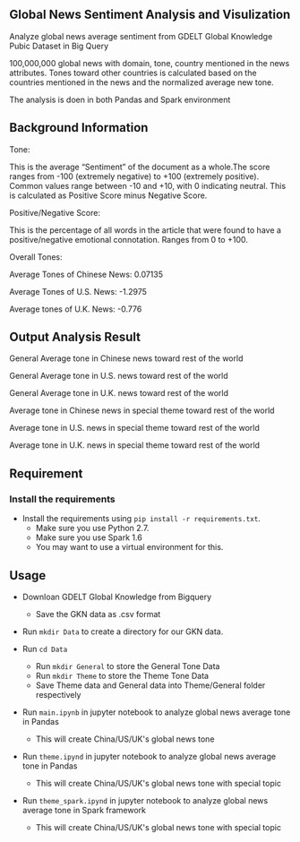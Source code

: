 Global News Sentiment Analysis and Visulization
------------------------------------------

Analyze global news average sentiment from GDELT Global Knowledge Pubic Dataset in Big Query

100,000,000 global news with domain, tone, country mentioned in the news attributes.
Tones toward other countries is calculated based on the countries mentioned in the news and the normalized average new tone.

The analysis is doen in both Pandas and Spark environment

Background Information
----------------------

Tone:

This is the average “Sentiment” of the document as a whole.The score ranges from -100 (extremely negative) to +100 (extremely positive). Common values range between -10 and +10, with 0 indicating neutral. This is calculated as Positive Score minus Negative Score.

Positive/Negative Score:

This is the percentage of all words in the article that were found to have a positive/negative emotional connotation. Ranges from 0 to +100.

Overall Tones:

Average Tones of Chinese News: 0.07135

Average Tones of U.S. News: -1.2975

Average tones of U.K. News: -0.776

Output Analysis Result
------------------------------------------

General Average tone in Chinese news toward rest of the world

General Average tone in U.S. news toward rest of the world

General Average tone in U.K. news toward rest of the world

Average tone in Chinese news in special theme toward rest of the world

Average tone in U.S. news in special theme toward rest of the world

Average tone in U.K. news in special theme toward rest of the world

Requirement
----------------------

### Install the requirements
 
* Install the requirements using `pip install -r requirements.txt`.
    * Make sure you use Python 2.7.
    * Make sure you use Spark 1.6
    * You may want to use a virtual environment for this.

Usage
-----------------------
* Downloan GDELT Global Knowledge from Bigquery
	* Save the GKN data as .csv format

* Run `mkdir Data` to create a directory for our GKN data.

* Run `cd Data`
	* Run `mkdir General` to store the General Tone Data
	* Run `mkdir Theme` to store the Theme Tone Data
	* Save Theme data and General data into Theme/General folder respectively

* Run  `main.ipynb` in jupyter notebook to analyze global news average tone in Pandas
	* This will create China/US/UK's global news tone

* Run `theme.ipynd` in jupyter notebook to analyze global news average tone in Pandas
    * This will create China/US/UK's global news tone with special topic
* Run `theme_spark.ipynd` in jupyter notebook to analyze global news average tone in Spark framework
    * This will create China/US/UK's global news tone with special topic

